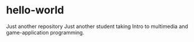 
# hello-world
Just another repository
Just another student taking Intro to multimedia and game-application programming. 
